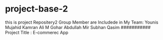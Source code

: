 # project-base-2
this is project Repositery2
Group Member are Includede in My Team:
Younis Mujahid
Kamran Ali
M Gohar
Abdullah Mir
Subhan Qasim
###########
Project Title : E-commerec App
